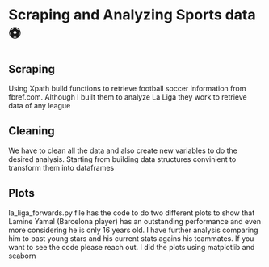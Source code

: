 # Scraping and Analyzing Sports data ⚽️

## Scraping

Using Xpath build functions to retrieve football soccer information from fbref.com. Although I built them to analyze La Liga they work to retrieve data of any league

## Cleaning

We have to clean all the data and also create new variables to do the desired analysis. Starting from building data structures convinient to transform them into dataframes

## Plots

la_liga_forwards.py file has the code to do two different plots to show that Lamine Yamal (Barcelona player) has an outstanding performance and even more considering he is only 16 years old. I have further analysis comparing him to past young stars and his current stats agains his teammates. If you want to see the code please reach out. I did the plots using matplotlib and seaborn
